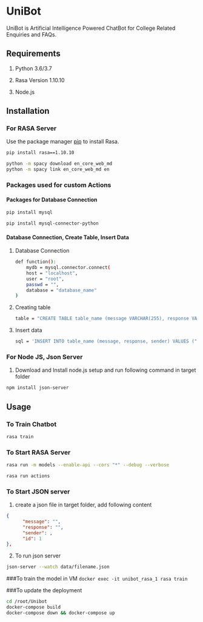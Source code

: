 # UniBot

UniBot is Artificial Intelligence Powered ChatBot for College Related Enquiries and FAQs.

## Requirements

1. Python 3.6/3.7

2. Rasa Version 1.10.10

3. Node.js

## Installation

### For RASA Server

Use the package manager [pip](https://pip.pypa.io/en/stable/) to install Rasa.

```bash
pip install rasa==1.10.10
```

```bash
python -m spacy download en_core_web_md
python -m spacy link en_core_web_md en
```

### Packages used for custom Actions

#### Packages for Database Connection

```bash
pip install mysql
```

```bash
pip install mysql-connector-python
```

#### Database Connection, Create Table, Insert Data

1. Database Connection

	```bash
	def function():
		mydb = mysql.connector.connect(
		host = "localhost",
		user = "root",
		passwd = "",
		database = "database_name"
	)
	```
2. Creating table
	
	```bash
	table = "CREATE TABLE table_name (message VARCHAR(255), response VARCHAR(255), sender FLOAT(30));"
	```

3. Insert data

	```bash
	sql = 'INSERT INTO table_name (message, response, sender) VALUES ("{0}","{1}","{2}");'.format(message, response, sender)
	```

### For Node JS, Json Server
1. Download and Install node.js setup and run following command in target folder  

```bash
npm install json-server
```


## Usage

### To Train Chatbot

```bash
rasa train
```

### To Start RASA Server

```bash
rasa run -m models --enable-api --cors "*" --debug --verbose
```

```bash
rasa run actions
```

### To Start JSON server

1. create a json file in target folder, add following content

```json
{
      "message": "",
      "response": "",
      "sender": ,
      "id": 1
},
```

2. To run json server
```bash
json-server --watch data/filename.json
```
###To train the model in VM
```docker exec -it unibot_rasa_1 rasa train```

###To update the deployment
```bash 
cd /root/Unibot
docker-compose build
docker-compose down && docker-compose up
```
